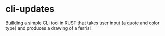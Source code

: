 # cli-updates

Buillding a simple CLI tool in RUST that takes user input {a quote and color type} and produces a drawing of a ferris!
